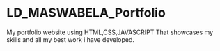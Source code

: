 # LD_MASWABELA_Portfolio
My portfolio website using HTML,CSS,JAVASCRIPT That showcases my skills and all my best work i have developed.
